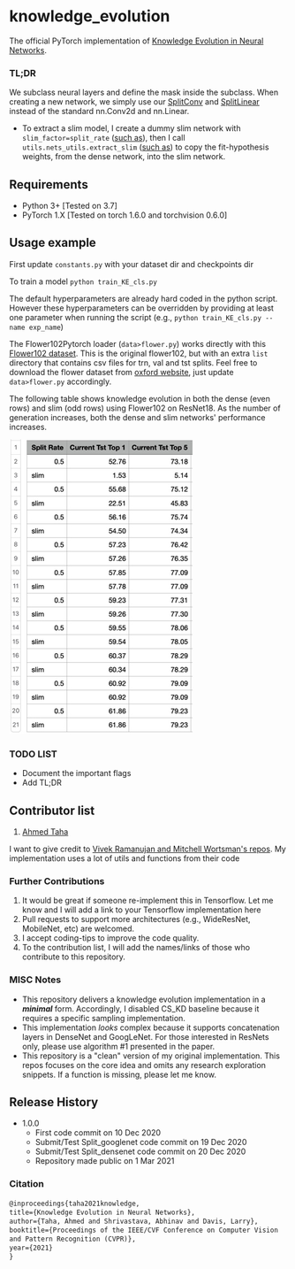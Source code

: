 # knowledge_evolution
The official PyTorch implementation of [Knowledge Evolution in Neural Networks](https://arxiv.org/abs/2103.05152).

### TL;DR
We subclass neural layers and define the mask inside the subclass. When creating a new network, we simply use our [SplitConv](https://github.com/ahmdtaha/knowledge_evolution/blob/main/layers/conv_type.py) and [SplitLinear](https://github.com/ahmdtaha/knowledge_evolution/blob/main/layers/linear_type.py) instead of the standard nn.Conv2d and nn.Linear.

* To extract a slim model, I create a dummy slim network with `slim_factor=split_rate` ([such as](https://github.com/ahmdtaha/knowledge_evolution/blob/b389041ff4dd308dd8e35ebb2b01e5863d7a6924/train_KE_cls.py#L80)), then I call `utils.nets_utils.extract_slim` ([such as](https://github.com/ahmdtaha/knowledge_evolution/blob/b389041ff4dd308dd8e35ebb2b01e5863d7a6924/train_KE_cls.py#L90)) to copy the fit-hypothesis weights, from the dense network, into the slim network.

## Requirements

* Python 3+ [Tested on 3.7]
* PyTorch 1.X [Tested on torch 1.6.0 and torchvision 0.6.0]

[//]: # "## ImageNet Pretrained Models"



## Usage example

First update `constants.py` with your dataset dir and checkpoints dir

To train a model `python train_KE_cls.py` 

The default hyperparameters are already hard coded in the python script. However these hyperparameters can be overridden by providing at least one parameter when running the script (e.g., `python train_KE_cls.py --name exp_name`) 


The Flower102Pytorch loader (`data>flower.py`) works directly with this [Flower102 dataset](https://drive.google.com/file/d/1ftEUxDIS_VOcx_OO70QDfZvHNDxXXgRY/view?usp=sharing). This is the original flower102, but with an extra `list` directory that contains csv files for trn, val and tst splits. Feel free to download the flower dataset from [oxford website](https://www.robots.ox.ac.uk/~vgg/data/flowers/102/), just update `data>flower.py` accordingly. 

The following table shows knowledge evolution in both the dense (even rows) and slim (odd rows) using Flower102 on ResNet18.
As the number of generation increases, both the dense and slim networks' performance increases.

![Our implementation performance](./imgs/dense_slim.jpg)  

### TODO LIST
* Document the important flags
* Add TL;DR

Contributor list
----------------
1. [Ahmed Taha](http://www.cs.umd.edu/~ahmdtaha/)

I want to give credit to [Vivek Ramanujan and Mitchell Wortsman's repos](https://github.com/allenai/hidden-networks). My implementation uses a lot of utils and functions from their code

### Further Contributions
1. It would be great if someone re-implement this in Tensorflow. Let me know and I will add a link to your Tensorflow implementation here
2. Pull requests to support more architectures (e.g., WideResNet, MobileNet, etc) are welcomed.
3. I accept coding-tips to improve the code quality.
4. To the contribution list, I will add the names/links of those who contribute to this repository.


### MISC Notes
* This repository delivers a knowledge evolution implementation in a _**minimal**_ form. Accordingly, I disabled CS_KD baseline because it requires a specific sampling implementation. 
* This implementation _looks_ complex because it supports concatenation layers in DenseNet and GoogLeNet. For those interested in ResNets only, please use algorithm #1 presented in the paper.
* This repository is a "clean" version of my original implementation. This repos focuses on the core idea and omits any research exploration snippets. If a function is missing, please let me know.


## Release History
* 1.0.0
    * First code commit on 10 Dec 2020
    * Submit/Test Split_googlenet code commit on 19 Dec 2020
    * Submit/Test Split_densenet code commit on 20 Dec 2020
    * Repository made public on 1 Mar 2021


### Citation
```
@inproceedings{taha2021knowledge,
title={Knowledge Evolution in Neural Networks},
author={Taha, Ahmed and Shrivastava, Abhinav and Davis, Larry},
booktitle={Proceedings of the IEEE/CVF Conference on Computer Vision and Pattern Recognition (CVPR)},
year={2021}
}
```